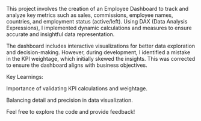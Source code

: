 This project involves the creation of an Employee Dashboard to track and analyze key metrics such as sales, commissions, employee names, countries, and employment status (active/left). Using DAX (Data Analysis Expressions), I implemented dynamic calculations and measures to ensure accurate and insightful data representation.

The dashboard includes interactive visualizations for better data exploration and decision-making. However, during development, I identified a mistake in the KPI weightage, which initially skewed the insights. This was corrected to ensure the dashboard aligns with business objectives.

Key Learnings:

Importance of validating KPI calculations and weightage.

Balancing detail and precision in data visualization.

Feel free to explore the code and provide feedback!
